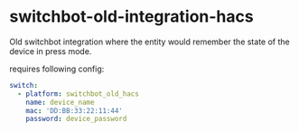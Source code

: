 # switchbot-old-integration-hacs
Old switchbot integration where the entity would remember the state of the device in press mode. 

requires following config:

```yaml
switch:
  - platform: switchbot_old_hacs
    name: device_name
    mac: 'DD:BB:33:22:11:44'
    password: device_password
```